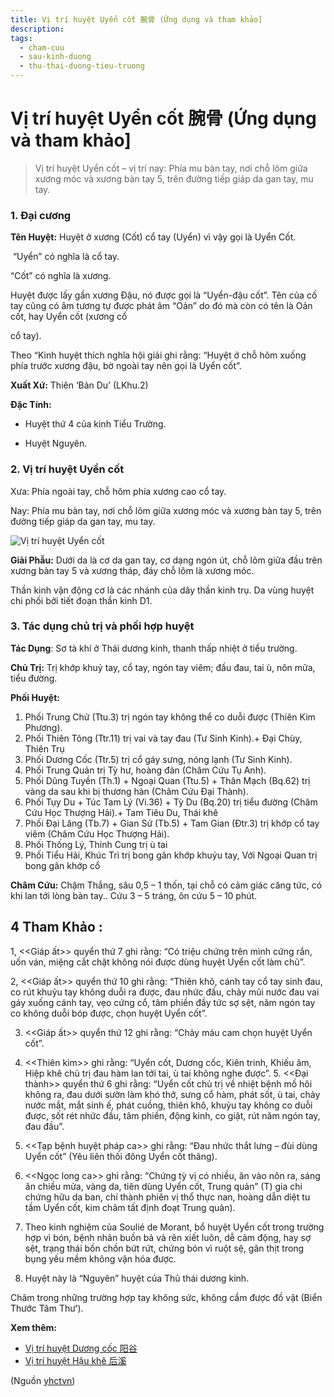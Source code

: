 ```yaml
---
title: Vị trí huyệt Uyển cốt 腕骨 (Ứng dụng và tham khảo]
description: 
tags:
  - cham-cuu
  - sau-kinh-duong
  - thu-thai-duong-tieu-truong
---
```


# Vị trí huyệt Uyển cốt 腕骨 (Ứng dụng và tham khảo] 

> Vị trí huyệt Uyển cốt – vị trí nay: Phía mu bàn tay, nơi chỗ lõm giữa xương móc và xương bàn tay 5, trên đường tiếp giáp da gan tay, mu tay.

### 1. Đại cương

**Tên Huyệt:** Huyệt ở xương (Cốt) cổ tay (Uyển) vì vậy gọi là Uyển Cốt.

 “Uyển” có nghĩa là cổ tay.

“Cốt” có nghĩa là xương.

Huyệt được lấy gần xương Đậu, nó được gọi là “Uyển-đậu cốt”. Tên của cố tay cũng có âm tương tự được phát âm “Oản” do đó mà còn có tên là Oản cốt, hay Uyển cốt (xương cổ

cổ tay).

Theo “Kinh huyệt thích nghĩa hội giải ghi rằng: “Huyệt ở chỗ hõm xuống phía trước xương đậu, bờ ngoài tay nên gọi là Uyển cốt”.

**Xuất Xứ:** Thiên ‘Bản Du’ (LKhu.2)

**Đặc Tính:**

+ Huyệt thứ 4 của kinh Tiểu Trường.

+ Huyệt Nguyên.

### 2. Vị trí huyệt Uyển cốt

Xưa: Phía ngoài tay, chỗ hõm phía xương cao cổ tay.

Nay: Phía mu bàn tay, nơi chỗ lõm giữa xương móc và xương bàn tay 5, trên đường tiếp giáp da gan tay, mu tay.

![Vị trí huyệt Uyển cốt](/imgs/yhctvn/huyet-uyen-cot.jpg)

**Giải Phẫu:** Dưới da là cơ da gan tay, cơ dạng ngón út, chỗ lõm giữa đầu trên xương bàn tay 5 và xương tháp, đáy chỗ lõm là xương móc.

Thần kinh vận động cơ là các nhánh của dây thần kinh trụ. Da vùng huyệt chi phối bởi tiết đoạn thần kinh D1.

### 3. Tác dụng chủ trị và phối hợp huyệt

**Tác Dụng**: Sơ tà khí ở Thái dương kinh, thanh thấp nhiệt ở tiểu trường.

**Chủ Trị:** Trị khớp khuỷ tay, cổ tay, ngón tay viêm; đầu đau, tai ù, nôn mửa, tiểu đường.

**Phối Huyệt:**

1. Phối Trung Chử (Ttu.3) trị ngón tay không thể co duỗi được (Thiên Kim Phương).
2. Phối Thiên Tông (Ttr.11) trị vai và tay đau (Tư Sinh Kinh).+ Đại Chùy, Thiên Trụ
3. Phối Dương Cốc (Ttr.5) trị cổ gáy sưng, nóng lạnh (Tư Sinh Kinh).
4. Phối Trung Quản trị Tỳ hư, hoàng đản (Châm Cứu Tụ Anh).
5. Phối Dũng Tuyền (Th.1) + Ngoại Quan (Ttu.5) + Thân Mạch (Bq.62) trị vàng da sau khi bị thương hàn (Châm Cứu Đại Thành).
6. Phối Tụy Du + Túc Tam Lý (Vi.36) + Tỳ Du (Bq.20) trị tiểu đường (Châm Cứu Học Thượng Hải).+ Tam Tiêu Du, Thái khê
7. Phối Đại Lăng (Tb.7) + Gian Sử (Tb.5) + Tam Gian (Đtr.3) trị khớp cổ tay viêm (Châm Cứu Học Thượng Hải).
8. Phối Thống Lý, Thính Cung trị ù tai
9. Phối Tiểu Hải, Khúc Trì trị bong gân khớp khuỷu tay, Với Ngoại Quan trị bong gân khớp cổ

**Châm Cứu:** Chậm Thắng, sâu 0,5 – 1 thốn, tại chỗ có cảm giác căng tức, có khi lan tới lòng bàn tay.. Cứu 3 – 5 tráng, ôn cứu 5 – 10 phút.

## 4 Tham Khảo :

1, <<Giáp ất>> quyển thứ 7 ghi rằng: “Có triệu chứng trên mình cứng rắn, uốn ván, miệng cắt chặt không nói được dùng huyệt Uyển cốt làm chủ”.

2, <<Giáp ất>> quyển thứ 10 ghi rằng: “Thiên khô, cánh tay cổ tay sinh đau, co rút khuỷu tay không duỗi ra được, đau nhức đầu, chảy mũi nước đau vai gáy xuống cánh tay, vẹo cứng cổ, tâm phiền đầy tức sợ sệt, năm ngón tay co không duỗi bóp được, chọn huyệt Uyển cốt”.

3. <<Giáp ất>> quyển thứ 12 ghi rằng: “Chảy máu cam chọn huyệt Uyển cốt”.

4. <<Thiên kim>> ghi rằng: “Uyển cốt, Dương cốc, Kiên trinh, Khiếu âm, Hiệp khê chủ trị đau hàm lan tới tai, ù tai không nghe được”. 5. <<Đại thành>> quyển thứ 6 ghi rằng: “Uyển cốt chủ trị về nhiệt bệnh mồ hôi không ra, đau dưới sườn làm khó thở, sưng cổ hàm, phát sốt, ù tai, chảy nước mắt, mắt sinh ế, phát cuồng, thiên khô, khuỷu tay không co duỗi được, sốt rét nhức đầu, tâm phiền, động kinh, co giật, rút năm ngón tay, đau đầu”.

6. <<Tạp bệnh huyệt pháp ca>> ghi rằng: “Đau nhức thắt lưng – đùi dùng Uyển cốt” (Yêu liên thối đông Uyển cốt thăng).

7. <<Ngọc long ca>> ghi rằng: “Chứng tỳ vị có nhiều, ăn vào nôn ra, sáng ăn chiều mửa, vàng da, tiên dùng Uyển cốt, Trung quản” (T) gia chi chứng hữu da ban, chí thành phiên vị thổ thực nan, hoàng dẫn diệt tu tầm Uyển cốt, kim châm tất định đoạt Trung quản).

8. Theo kinh nghiệm của Soulié de Morant, bổ huyệt Uyển cốt trong trường hợp vì bón, bệnh nhân buồn bả và rên xiết luôn, dễ cảm động, hay sợ sệt, trạng thái bồn chồn bứt rứt, chứng bón vì ruột sệ, gân thịt trong bụng yếu mềm không vận hóa được.

9. Huyệt này là “Nguyên” huyệt của Thủ thái dương kinh.

Châm trong những trường hợp tay không sức, không cầm được đồ vật (Biển Thước Tâm Thư’).

**Xem thêm:**

* [Vị trí huyệt Dương cốc 阳谷](/yhctvn/vi-tri-huyet-duong-coc-%e9%98%b3%e8%b0%b7)
* [Vị trí huyệt Hậu khê 后溪](/yhctvn/vi-tri-huyet-hau-khe-%e5%90%8e%e6%ba%aa)

(Nguồn <a href="https://yhctvn.com/vi-tri-huyet-uyen-cot-腕骨/" target="_blank">yhctvn</a>)
